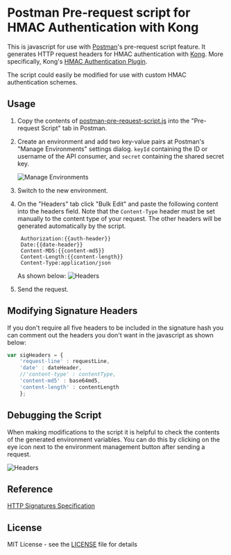 # Postman Pre-request script for HMAC Authentication with Kong
This is javascript for use with [Postman](https://www.getpostman.com/)'s pre-request script feature.
It generates HTTP request headers for HMAC authentication with [Kong](https://getkong.org/).
More specifically, Kong's [HMAC Authentication Plugin](https://docs.konghq.com/hub/kong-inc/hmac-auth/).

The script could easily be modified for use with custom HMAC authentication schemes.

## Usage

1. Copy the contents of [postman-pre-request-script.js](postman-pre-request-script.js) into the "Pre-request Script" tab in Postman.
2. Create an environment and add two key-value pairs at Postman's "Manage Environments" settings dialog. `keyId` containing the ID or username of the API consumer, and `secret` containing the shared secret key.

    ![Manage Environments](/screenshots/postman-manage-env.png?raw=true)
3. Switch to the new environment.
4. On the "Headers" tab click "Bulk Edit" and paste the following content into the headers field. Note that the `Content-Type` header must be set manually to the content type of your request. The other headers will be generated automatically by the script.

        Authorization:{{auth-header}}
        Date:{{date-header}}
        Content-MD5:{{content-md5}}
        Content-Length:{{content-length}}
        Content-Type:application/json 
    As shown below:
    ![Headers](/screenshots/postman-headers.png?raw=true)
5. Send the request. 

## Modifying Signature Headers
If you don't require all five headers to be included in the signature hash you can comment out the headers you don't want in the javascript as shown below:
```javascript
var sigHeaders = {
    'request-line' : requestLine,
    'date' : dateHeader,
    //'content-type' : contentType,
    'content-md5' : base64md5,
    'content-length' : contentLength
    };
```  

## Debugging the Script

When making modifications to the script it is helpful to check the contents of the generated environment variables. You can do this by clicking on the eye icon next to the environment management button after sending a request.

![Headers](/screenshots/postman-env-vars.png?raw=true)

## Reference

[HTTP Signatures Specification](https://tools.ietf.org/html/draft-cavage-http-signatures-00)

## License

MIT License - see the [LICENSE](LICENSE) file for details
